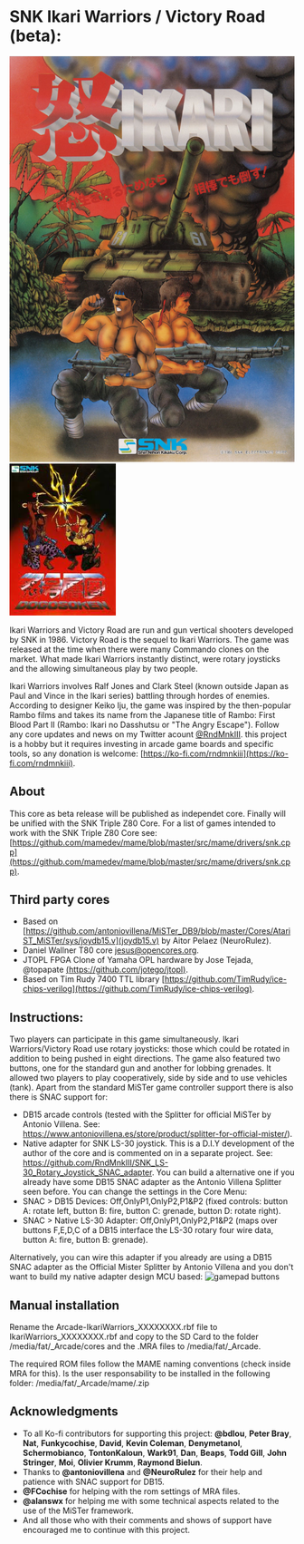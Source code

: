 # SNK Ikari Warriors / Victory Road (beta):
![Ikari Warriors](/docs/ikaria-warriors-flyer.jpg)
![Victory Road](/docs/victory_road.pjg.jpg)

Ikari Warriors and Victory Road are run and gun vertical shooters developed by SNK in 1986. Victory Road is the sequel to Ikari Warriors.
The game was released at the time when there were many Commando clones on the market. What made Ikari Warriors instantly distinct, were rotary joysticks and the allowing simultaneous play by two people.

Ikari Warriors involves Ralf Jones and Clark Steel (known outside Japan as Paul and Vince in the Ikari series) battling through hordes of enemies. According to designer Keiko Iju, the game was inspired by the then-popular Rambo films and takes its name from the Japanese title of Rambo: First Blood Part II (Rambo: Ikari no Dasshutsu or "The Angry Escape").
Follow any core updates and news on my Twitter acount [@RndMnkIII](https://twitter.com/RndMnkIII). this project is a hobby but it requires investing in arcade game boards and specific tools, so any donation is welcome: [https://ko-fi.com/rndmnkiii](https://ko-fi.com/rndmnkiii).

## About
This core as beta release will be published as independet core. Finally will be unified with the SNK Triple Z80 Core. For a list of games intended to work with the SNK Triple Z80 Core see:
[https://github.com/mamedev/mame/blob/master/src/mame/drivers/snk.cpp](https://github.com/mamedev/mame/blob/master/src/mame/drivers/snk.cpp).  

## Third party cores
* Based on [https://github.com/antoniovillena/MiSTer_DB9/blob/master/Cores/AtariST_MiSTer/sys/joydb15.v](joydb15.v) by Aitor Pelaez (NeuroRulez).
* Daniel Wallner T80 core [jesus@opencores.org](https://opencores.org/projects/t80).
* JTOPL FPGA Clone of Yamaha OPL hardware by Jose Tejada, @topapate [(https://github.com/jotego/jtopl)](https://github.com/jotego/jtopl).
* Based on Tim Rudy 7400 TTL library [https://github.com/TimRudy/ice-chips-verilog](https://github.com/TimRudy/ice-chips-verilog).

## Instructions:
Two players can participate in this game simultaneously. Ikari Warriors/Victory Road use rotary joysticks: those which could be rotated in addition to being pushed in eight directions. The game also featured two buttons, one for the standard gun and another for lobbing grenades. It allowed two players to play cooperatively, side by side and to use vehicles (tank).
Apart from the standard MiSTer game controller support there is also there is SNAC support for:
* DB15 arcade controls (tested with the Splitter for official MiSTer by Antonio Villena. See: https://www.antoniovillena.es/store/product/splitter-for-official-mister/).
* Native adapter for SNK LS-30 joystick. This is a D.I.Y development of the author of the core and is commented on in a separate project. See: https://github.com/RndMnkIII/SNK_LS-30_Rotary_Joystick_SNAC_adapter. You can build a alternative one if you already have some DB15 SNAC adapter as the Antonio Villena Splitter seen before.
You can change the settings in the Core Menu: 
* SNAC > DB15 Devices: Off,OnlyP1,OnlyP2,P1&P2 (fixed controls: button A: rotate left, button B: fire, button C: grenade, button D: rotate right).
* SNAC > Native LS-30 Adapter: Off,OnlyP1,OnlyP2,P1&P2 (maps over buttons F,E,D,C of a DB15 interface the LS-30 rotary four wire data, button A: fire, button B: grenade).

Alternatively, you can wire this adapter if you already are using a DB15 SNAC adapter as the Official Mister Splitter by Antonio Villena and you don't want to build my native adapter design MCU based:
![gamepad buttons](/docs/ls30_to_db15_adapter2.png)


## Manual installation
Rename the Arcade-IkariWarriors_XXXXXXXX.rbf file to IkariWarriors_XXXXXXXX.rbf and copy to the SD Card to the folder  /media/fat/_Arcade/cores and the .MRA files to /media/fat/_Arcade.

The required ROM files follow the MAME naming conventions (check inside MRA for this). Is the user responsability to be installed in the following folder:
/media/fat/_Arcade/mame/<mame rom>.zip

## Acknowledgments
* To all Ko-fi contributors for supporting this project: __@bdlou__, __Peter Bray__, __Nat__, __Funkycochise__, __David__, __Kevin Coleman__, __Denymetanol__, __Schermobianco__, __TontonKaloun__, __Wark91__, __Dan__, __Beaps__, __Todd Gill__, __John Stringer__, __Moi__, __Olivier Krumm__, __Raymond Bielun__.
* Thanks to __@antoniovillena__ and __@NeuroRulez__ for their help and patience with SNAC support for DB15.
* __@FCochise__ for helping with the rom settings of MRA files.
* __@alanswx__ for helping me with some technical aspects related to the use of the MiSTer framework.
* And all those who with their comments and shows of support have encouraged me to continue with this project.


